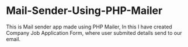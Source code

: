 # Mail-Sender-Using-PHP-Mailer
This is Mail sender app made using PHP Mailer, In this I have created Company Job Application Form, where user submited details send to our email.
